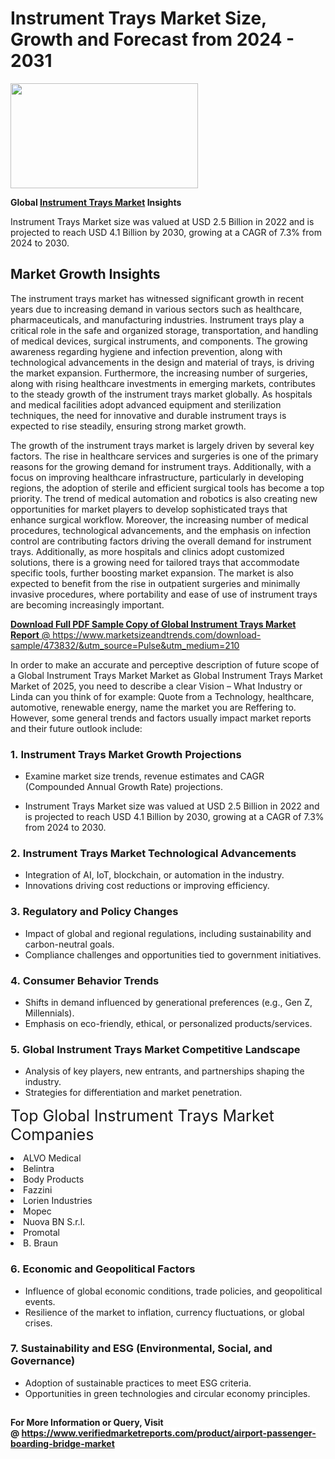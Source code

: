 <H1>Instrument Trays Market Size, Growth and Forecast from 2024 - 2031</H1><img class="aligncenter size-medium wp-image-584254" src="https://thirdeyenews.in/wp-content/uploads/2024/09/Global-Market-Research-300x168.jpeg" alt="" width="300" height="168" /><p><strong>Global&nbsp;<a href="https://www.marketsizeandtrends.com/download-sample/473832/&amp;utm_source=Pulse&amp;utm_medium=210">Instrument Trays Market</a> Insights</strong></p><p>Instrument Trays Market size was valued at USD 2.5 Billion in 2022 and is projected to reach USD 4.1 Billion by 2030, growing at a CAGR of 7.3% from 2024 to 2030.</p><p><h2>Market Growth Insights</h2> <p>The instrument trays market has witnessed significant growth in recent years due to increasing demand in various sectors such as healthcare, pharmaceuticals, and manufacturing industries. Instrument trays play a critical role in the safe and organized storage, transportation, and handling of medical devices, surgical instruments, and components. The growing awareness regarding hygiene and infection prevention, along with technological advancements in the design and material of trays, is driving the market expansion. Furthermore, the increasing number of surgeries, along with rising healthcare investments in emerging markets, contributes to the steady growth of the instrument trays market globally. As hospitals and medical facilities adopt advanced equipment and sterilization techniques, the need for innovative and durable instrument trays is expected to rise steadily, ensuring strong market growth.</p> <p><a href="#"></a></p> <p>The growth of the instrument trays market is largely driven by several key factors. The rise in healthcare services and surgeries is one of the primary reasons for the growing demand for instrument trays. Additionally, with a focus on improving healthcare infrastructure, particularly in developing regions, the adoption of sterile and efficient surgical tools has become a top priority. The trend of medical automation and robotics is also creating new opportunities for market players to develop sophisticated trays that enhance surgical workflow. Moreover, the increasing number of medical procedures, technological advancements, and the emphasis on infection control are contributing factors driving the overall demand for instrument trays. Additionally, as more hospitals and clinics adopt customized solutions, there is a growing need for tailored trays that accommodate specific tools, further boosting market expansion. The market is also expected to benefit from the rise in outpatient surgeries and minimally invasive procedures, where portability and ease of use of instrument trays are becoming increasingly important. <p><a href="#"></p><p><span class=""><strong>Download Full PDF Sample Copy of Global Instrument Trays Market Report</strong> @ <a href="https://www.marketsizeandtrends.com/download-sample/473832/&amp;utm_source=Pulse&amp;utm_medium=210" target="_blank">https://www.marketsizeandtrends.com/download-sample/473832/&amp;utm_source=Pulse&amp;utm_medium=210</a></span></p><p>In order to make an accurate and perceptive description of future scope of a Global&nbsp;Instrument Trays Market Market as Global&nbsp;Instrument Trays Market Market of 2025, you need to describe a clear Vision &ndash; What Industry or Linda can you think of for example: Quote from a Technology, healthcare, automotive, renewable energy, name the market you are Reffering to. However, some general trends and factors usually impact market reports and their future outlook include:</p><h3>1.&nbsp;<strong>Instrument Trays Market Growth Projections</strong></h3><ul><li>Examine market size trends, revenue estimates and CAGR (Compounded Annual Growth Rate) projections.</li><li><p>Instrument Trays Market size was valued at USD 2.5 Billion in 2022 and is projected to reach USD 4.1 Billion by 2030, growing at a CAGR of 7.3% from 2024 to 2030.</p></li></ul><h3>2.&nbsp;<strong>Instrument Trays Market Technological Advancements</strong></h3><ul><li>Integration of AI, IoT, blockchain, or automation in the industry.</li><li>Innovations driving cost reductions or improving efficiency.</li></ul><h3>3.&nbsp;<strong>Regulatory and Policy Changes</strong></h3><ul><li>Impact of global and regional regulations, including sustainability and carbon-neutral goals.</li><li>Compliance challenges and opportunities tied to government initiatives.</li></ul><h3>4.&nbsp;<strong>Consumer Behavior Trends</strong></h3><ul><li>Shifts in demand influenced by generational preferences (e.g., Gen Z, Millennials).</li><li>Emphasis on eco-friendly, ethical, or personalized products/services.</li></ul><h3>5.&nbsp;<strong>Global Instrument Trays Market Competitive Landscape</strong></h3><ul><li>Analysis of key players, new entrants, and partnerships shaping the industry.</li><li>Strategies for differentiation and market penetration.</li></ul><p data-pm-slice="1 1 []"><span style="color: inherit; font-family: inherit; font-size: 25px;">Top Global Instrument Trays Market Companies</span></p><div class="" data-test-id=""><p><li>ALVO Medical</li><li> Belintra</li><li> Body Products</li><li> Fazzini</li><li> Lorien Industries</li><li> Mopec</li><li> Nuova BN S.r.l.</li><li> Promotal</li><li> B. Braun</li></p></div><h3>6.&nbsp;<strong>Economic and Geopolitical Factors</strong></h3><ul><li>Influence of global economic conditions, trade policies, and geopolitical events.</li><li>Resilience of the market to inflation, currency fluctuations, or global crises.</li></ul><h3>7.&nbsp;<strong>Sustainability and ESG (Environmental, Social, and Governance)</strong></h3><ul><li>Adoption of sustainable practices to meet ESG criteria.</li><li>Opportunities in green technologies and circular economy principles.</li></ul><h2><strong style="font-size: 14px;">For More Information or Query, Visit @&nbsp;</strong><a style="background-color: #ffffff; font-size: 14px;" href="https://www.marketsizeandtrends.com/report/instrument-trays-market/" target="_blank">https://www.verifiedmarketreports.com/product/airport-passenger-boarding-bridge-market</a></h2>
